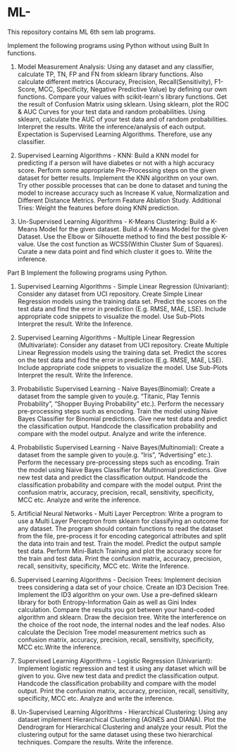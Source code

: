 # ML-
This repository contains ML 6th sem lab programs.

Implement the following programs using Python without using Built In functions.

1. Model Measurement Analysis: Using any dataset and any classifier, calculate TP, TN, FP and
FN from sklearn library functions. Also calculate different metrics (Accuracy, Precision,
Recall(Sensitivity), F1-Score, MCC, Specificity, Negative Predictive Value) by defining our own
functions. Compare your values with scikit-learn&#39;s library functions. Get the result of
Confusion Matrix using sklearn. Using sklearn, plot the ROC &amp; AUC Curves for your test data
and random probabilities. Using sklearn, calculate the AUC of your test data and of random
probabilities. Interpret the results. Write the inference/analysis of each output. Expectation is
Supervised Learning Algorithms. Therefore, use any classifier.

2. Supervised Learning Algorithms - KNN: Build a KNN model for predicting if a person will
have diabetes or not with a high accuracy score. Perform some appropriate Pre-Processing
steps on the given dataset for better results. Implement the KNN algorithm on your own. Try
other possible processes that can be done to dataset and tuning the model to increase
accuracy such as Increase K value, Normalization and Different Distance Metrics. Perform
Feature Ablation Study. Additional Tries: Weight the features before doing KNN prediction.

3. Un-Supervised Learning Algorithms - K-Means Clustering: Build a K-Means Model for the
given dataset. Build a K-Means Model for the given Dataset. Use the Elbow or Silhouette
method to find the best possible K-value. Use the cost function as WCSS(Within Cluster Sum
of Squares). Curate a new data point and find which cluster it goes to. Write the inference.


Part B
Implement the following programs using Python.

1. Supervised Learning Algorithms - Simple Linear Regression (Univariant): Consider any
dataset from UCI repository. Create Simple Linear Regression models using the training data
set. Predict the scores on the test data and find the error in prediction (E.g. RMSE, MAE, LSE).
Include appropriate code snippets to visualize the model. Use Sub-Plots Interpret the result.
Write the Inference.

2. Supervised Learning Algorithms - Multiple Linear Regression (Multivariate): Consider any
dataset from UCI repository. Create Multiple Linear Regression models using the training
data set. Predict the scores on the test data and find the error in prediction (E.g. RMSE, MAE,
LSE). Include appropriate code snippets to visualize the model. Use Sub-Plots Interpret the
result. Write the Inference.

3. Probabilistic Supervised Learning - Naive Bayes(Binomial): Create a dataset from the sample
given to you(e.g. “Titanic, Play Tennis Probability”, “Shopper Buying Probability” etc.).
Perform the necessary pre-processing steps such as encoding. Train the model using Naive
Bayes Classifier for Binomial predictions. Give new test data and predict the classification
output. Handcode the classification probability and compare with the model output. Analyze
and write the inference.

4. Probabilistic Supervised Learning - Naive Bayes(Multinomial): Create a dataset from the
sample given to you(e.g. “Iris”, “Advertising” etc.). Perform the necessary pre-processing
steps such as encoding. Train the model using Naive Bayes Classifier for Multinomial
predictions. Give new test data and predict the classification output. Handcode the
classification probability and compare with the model output. Print the confusion matrix,
accuracy, precision, recall, sensitivity, specificity, MCC etc. Analyze and write the inference.

5. Artificial Neural Networks - Multi Layer Perceptron: Write a program to use a Multi Layer
Perceptron from sklearn for classifying an outcome for any dataset. The program should
contain functions to read the dataset from the file, pre-process it for encoding categorical
attributes and split the data into train and test. Train the model. Predict the output sample
test data. Perform Mini-Batch Training and plot the accuracy score for the train and test data.
Print the confusion matrix, accuracy, precision, recall, sensitivity, specificity, MCC etc. Write
the Inference.

6. Supervised Learning Algorithms - Decision Trees: Implement decision trees considering a
data set of your choice. Create an ID3 Decision Tree. Implement the ID3 algorithm on your
own. Use a pre-defined sklearn library for both Entropy-Information Gain as well as Gini Index
calculation. Compare the results you got between your hand-coded algorithm and sklearn.
Draw the decision tree. Write the interference on the choice of the root node, the internal
nodes and the leaf nodes. Also calculate the Decision Tree model measurement metrics such
as confusion matrix, accuracy, precision, recall, sensitivity, specificity, MCC etc.Write the
inference.

7. Supervised Learning Algorithms - Logistic Regression (Univariant): Implement logistic
regression and test it using any dataset which will be given to you. Give new test data and
predict the classification output. Handcode the classification probability and compare with
the model output. Print the confusion matrix, accuracy, precision, recall, sensitivity,
specificity, MCC etc. Analyze and write the inference.

8. Un-Supervised Learning Algorithms - Hierarchical Clustering: Using any dataset implement
Hierarchical Clustering (AGNES and DIANA). Plot the Dendrogram for Hierarchical Clustering
and analyze your result. Plot the clustering output for the same dataset using these two
hierarchical techniques. Compare the results. Write the inference.
